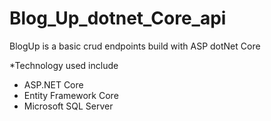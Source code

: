 # Blog_Up_dotnet_Core_api

BlogUp is a basic crud endpoints build with ASP dotNet Core

*Technology used include
 - ASP.NET Core
 - Entity Framework Core
 - Microsoft SQL Server

